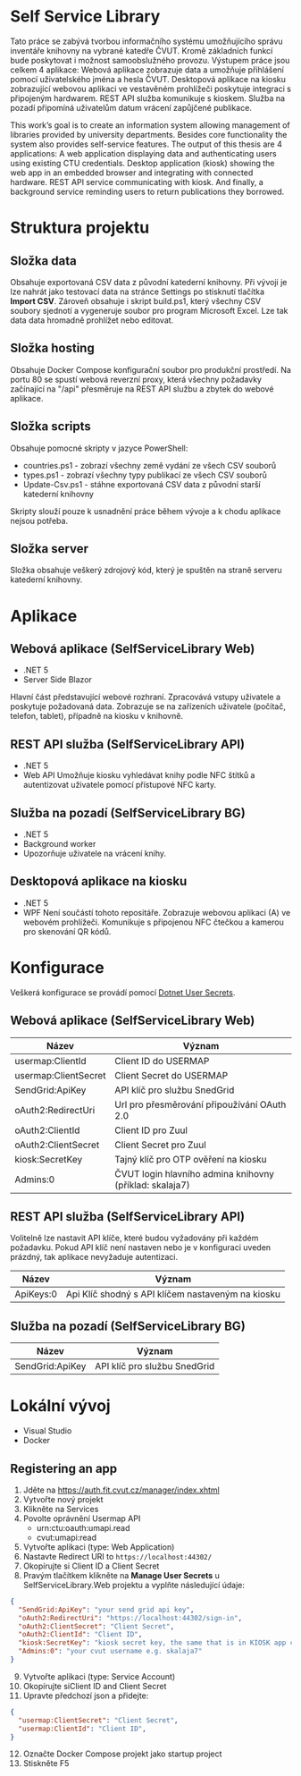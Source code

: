 # Self Service Library
Tato práce se zabývá tvorbou informačního systému umožňujícího správu inventáře knihovny na vybrané katedře ČVUT. Kromě základních funkcí bude poskytovat i možnost samoobslužného provozu. Výstupem práce jsou celkem 4 aplikace: Webová aplikace zobrazuje data a umožňuje přihlášení pomocí uživatelského jména a hesla ČVUT. Desktopová aplikace na kiosku zobrazující webovou aplikaci ve vestavěném prohlížeči poskytuje integraci s připojeným hardwarem. REST API služba komunikuje s kioskem. Služba na pozadí připomíná uživatelům datum vrácení zapůjčené publikace.

This work’s goal is to create an information system allowing management of libraries provided by university departments. Besides core functionality the system also provides self-service features. The output of this thesis are 4 applications: A web application displaying data and authenticating users using existing CTU credentials. Desktop application (kiosk) showing the web app in an embedded browser and integrating with connected hardware. REST API service communicating with kiosk. And finally, a background service reminding users to return publications they borrowed. 

# Struktura projektu
## Složka data
Obsahuje exportovaná CSV data z původní katederní knihovny. Při vývoji je lze nahrát jako testovací data na stránce Settings po stisknutí tlačítka **Import CSV**. Zároveň obsahuje i skript build.ps1, který všechny CSV soubory sjednotí a vygeneruje soubor pro program Microsoft Excel. Lze tak data data hromadně prohlížet nebo editovat.

## Složka hosting
Obsahuje Docker Compose konfigurační soubor pro produkční prostředí. Na portu 80 se spustí webová reverzní proxy, která všechny požadavky začínající na "/api" přesměruje na REST API službu a zbytek do webové aplikace. 

## Složka scripts
Obsahuje pomocné skripty v jazyce PowerShell:
* countries.ps1 - zobrazí všechny země vydání ze všech CSV souborů
* types.ps1 - zobrazí všechny typy publikací ze všech CSV souborů
* Update-Csv.ps1 - stáhne exportovaná CSV data z původní starší katederní knihovny

Skripty slouží pouze k usnadnění práce během vývoje a k chodu aplikace nejsou potřeba.

## Složka server
Složka obsahuje veškerý zdrojový kód, který je spuštěn na straně serveru katederní knihovny.

# Aplikace
## Webová aplikace (SelfServiceLibrary Web)
* .NET 5
* Server Side Blazor

Hlavní část představující webové rozhraní. Zpracovává vstupy uživatele a poskytuje požadovaná data. Zobrazuje se na zařízeních uživatele (počítač, telefon, tablet), případně na kiosku v knihovně.

## REST API služba (SelfServiceLibrary API)
* .NET 5
* Web API
Umožňuje kiosku vyhledávat knihy podle NFC štítků a autentizovat uživatele pomocí přístupové NFC karty.

## Služba na pozadí (SelfServiceLibrary BG)
* .NET 5
* Background worker 
* Upozorňuje uživatele na vrácení knihy.

## Desktopová aplikace na kiosku
* .NET 5
* WPF
Není součástí tohoto repositáře. Zobrazuje webovou aplikaci (A) ve webovém prohlížeči. Komunikuje s připojenou NFC čtečkou a kamerou pro skenování QR kódů.

# Konfigurace
Veškerá konfigurace se provádí pomocí [Dotnet User Secrets](https://docs.microsoft.com/en-us/aspnet/core/security/app-secrets?view=aspnetcore-5.0&tabs=linux).

## Webová aplikace (SelfServiceLibrary Web)
| Název                | Význam                                                  |
|----------------------|---------------------------------------------------------|
| usermap:ClientId     | Client ID do USERMAP                                    |
| usermap:ClientSecret | Client Secret do USERMAP                                |
| SendGrid:ApiKey      | API klíč pro službu SnedGrid                            |
| oAuth2:RedirectUri   | Url pro přesměrování připoužívání OAuth 2.0             |
| oAuth2:ClientId      | Client ID pro Zuul                                      |
| oAuth2:ClientSecret  | Client Secret pro Zuul                                  |
| kiosk:SecretKey      | Tajný klíč pro OTP ověření na kiosku                    |
| Admins:0             | ČVUT login hlavního admina knihovny (příklad: skalaja7) |
## REST API služba (SelfServiceLibrary API)
Volitelně lze nastavit API klíče, které budou vyžadovány při každém požadavku. Pokud API klíč není nastaven nebo je v konfiguraci uveden prázdný, tak aplikace nevyžaduje autentizaci.

| Název                | Význam                                                  |
|----------------------|---------------------------------------------------------|
| ApiKeys:0              | Api Klíč shodný s API klíčem nastaveným na kiosku     |
## Služba na pozadí (SelfServiceLibrary BG)
| Název                | Význam                                                  |
|----------------------|---------------------------------------------------------|
| SendGrid:ApiKey      | API klíč pro službu SnedGrid                            |

# Lokální vývoj
* Visual Studio
* Docker

## Registering an app 
1. Jděte na https://auth.fit.cvut.cz/manager/index.xhtml
2. Vytvořte nový projekt
3. Klikněte na Services
4. Povolte oprávnění Usermap API
    * urn:ctu:oauth:umapi.read
    * cvut:umapi:read
5. Vytvořte aplikaci (type: Web Application)
6. Nastavte Redirect URI to `https://localhost:44302/`
7. Okopírujte si Client ID a Client Secret
8. Pravým tlačítkem klikněte na **Manage User Secrets** u SelfServiceLibrary.Web projektu a vyplňte následující údaje:
```json
{
  "SendGrid:ApiKey": "your send grid api key",
  "oAuth2:RedirectUri": "https://localhost:44302/sign-in",
  "oAuth2:ClientSecret": "Client Secret",
  "oAuth2:ClientId": "Client ID",
  "kiosk:SecretKey": "kiosk secret key, the same that is in KIOSK app config",
  "Admins:0": "your cvut username e.g. skalaja7"
}
```
9. Vytvořte aplikaci (type: Service Account)
10. Okopírujte siClient ID and Client Secret
11. Upravte předchozí json a přidejte:
```json
{
  "usermap:ClientSecret": "Client Secret",
  "usermap:ClientId": "Client ID",
}
```
12. Označte Docker Compose projekt jako startup project
13. Stiskněte F5
